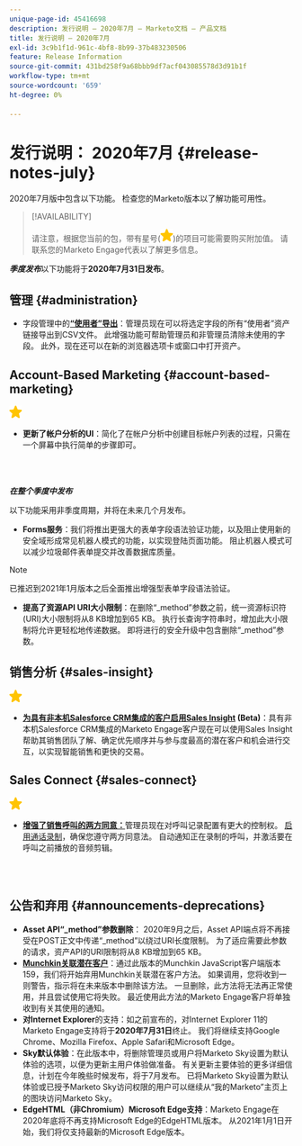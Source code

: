 ```yaml
---
unique-page-id: 45416698
description: 发行说明 — 2020年7月 — Marketo文档 — 产品文档
title: 发行说明 — 2020年7月
exl-id: 3c9b1f1d-961c-4bf8-8b99-37b483230506
feature: Release Information
source-git-commit: 431bd258f9a68bbb9df7acf043085578d3d91b1f
workflow-type: tm+mt
source-wordcount: '659'
ht-degree: 0%

---
```


# 发行说明： 2020年7月 {#release-notes-july}

2020年7月版中包含以下功能。 检查您的Marketo版本以了解功能可用性。

>[!AVAILABILITY]
>
>请注意，根据您当前的包，带有星号(![（星号）](assets/yellow-star.png))的项目可能需要购买附加值。 请联系您的Marketo Engage代表以了解更多信息。

**_季度发布_**&#x200B;以下功能将于&#x200B;**2020年7月31日发布**。

## 管理 {#administration}

* 字段管理中的&#x200B;**[“使用者”导出](/help/marketo/product-docs/administration/field-management/export-used-by-data-for-a-field.md)**：管理员现在可以将选定字段的所有“使用者”资产链接导出到CSV文件。 此增强功能可帮助管理员和非管理员清除未使用的字段。 此外，现在还可以在新的浏览器选项卡或窗口中打开资产。

## Account-Based Marketing {#account-based-marketing}

![（星形）](assets/yellow-star.png)

* **更新了帐户分析的UI**：简化了在帐户分析中创建目标帐户列表的过程，只需在一个屏幕中执行简单的步骤即可。

<br> 

**_在整个季度中发布_**

以下功能采用非季度周期，并将在未来几个月发布。

* **Forms服务**：我们将推出更强大的表单字段语法验证功能，以及阻止使用新的安全域形成常见机器人模式的功能，以实现登陆页面功能。 阻止机器人模式可以减少垃圾邮件表单提交并改善数据库质量。

>[!NOTE]
>
>已推迟到2021年1月版本之后全面推出增强型表单字段语法验证。

* **提高了资源API URI大小限制**：在删除“_method”参数之前，统一资源标识符(URI)大小限制将从8 KB增加到65 KB。 执行长查询字符串时，增加此大小限制将允许更轻松地传递数据。 即将进行的安全升级中包含删除“_method”参数。

## 销售分析 {#sales-insight}

![（星形）](assets/yellow-star.png)

* **[为具有非本机Salesforce CRM集成的客户启用Sales Insight](/help/marketo/product-docs/marketo-sales-insight/sales-insight-for-non-native-salesforce-integrations.md) (Beta)**：具有非本机Salesforce CRM集成的Marketo Engage客户现在可以使用Sales Insight帮助其销售团队了解、确定优先顺序并与参与度最高的潜在客户和机会进行交互，以实现智能销售和更快的交易。

## Sales Connect {#sales-connect}

![（星形）](assets/yellow-star.png)

* **[增强了销售呼叫的两方同意：](/help/marketo/product-docs/marketo-sales-connect/phone/two-party-consent-settings.md)**&#x200B;管理员现在对呼叫记录配置有更大的控制权。 [启用通话录制](/help/marketo/product-docs/marketo-sales-connect/phone/enable-call-recording.md)，确保您遵守两方同意法。 自动通知正在录制的呼叫，并激活要在呼叫之前播放的音频剪辑。

<br> 

## 公告和弃用 {#announcements-deprecations}

* **Asset API“_method”参数删除**： 2020年9月之后，Asset API端点将不再接受在POST正文中传递“_method”以绕过URI长度限制。 为了适应需要此参数的请求，资产API的URI限制将从8 KB增加到65 KB。
* **[Munchkin关联潜在客户](https://developers.marketo.com/blog/deprecation-of-munchkin-associate-lead-method/)**：通过此版本的Munchkin JavaScript客户端版本159，我们将开始弃用Munchkin关联潜在客户方法。 如果调用，您将收到一则警告，指示将在未来版本中删除该方法。 一旦删除，此方法将无法再正常使用，并且尝试使用它将失败。 最近使用此方法的Marketo Engage客户将单独收到有关其使用的通知。
* **对Internet Explorer**&#x200B;的支持：如之前宣布的，对Internet Explorer 11的Marketo Engage支持将于&#x200B;**2020年7月31日**&#x200B;终止。 我们将继续支持Google Chrome、Mozilla Firefox、Apple Safari和Microsoft Edge。
* **Sky默认体验**：在此版本中，将删除管理员或用户将Marketo Sky设置为默认体验的选项，以便为更新主用户体验做准备。 有关更新主要体验的更多详细信息，计划在今年晚些时候发布，将于7月发布。 已将Marketo Sky设置为默认体验或已授予Marketo Sky访问权限的用户可以继续从“我的Marketo”主页上的图块访问Marketo Sky。
* **EdgeHTML（非Chromium）Microsoft Edge支持**：Marketo Engage在2020年底将不再支持Microsoft Edge的EdgeHTML版本。 从2021年1月1日开始，我们将仅支持最新的Microsoft Edge版本。
